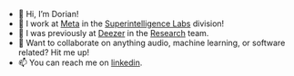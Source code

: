 - 👋 Hi, I’m Dorian!
- 🌱 I work at [Meta](https://www.meta.com/) in the [Superintelligence Labs]([https://ai.meta.com/research/](https://en.wikipedia.org/wiki/Meta_Superintelligence_Labs)) division!
- 👀 I was previously at [Deezer](https://www.deezer.com/en/) in the [Research](https://research.deezer.com/) team.
- 💞️ Want to collaborate on anything audio, machine learning, or software related? Hit me up!
- 📫 You can reach me on [linkedin](https://www.linkedin.com/in/dorian-desblancs/).

<!---
d-dawg78/d-dawg78 is a ✨ special ✨ repository because its `README.md` (this file) appears on your GitHub profile.
You can click the Preview link to take a look at your changes.
--->
